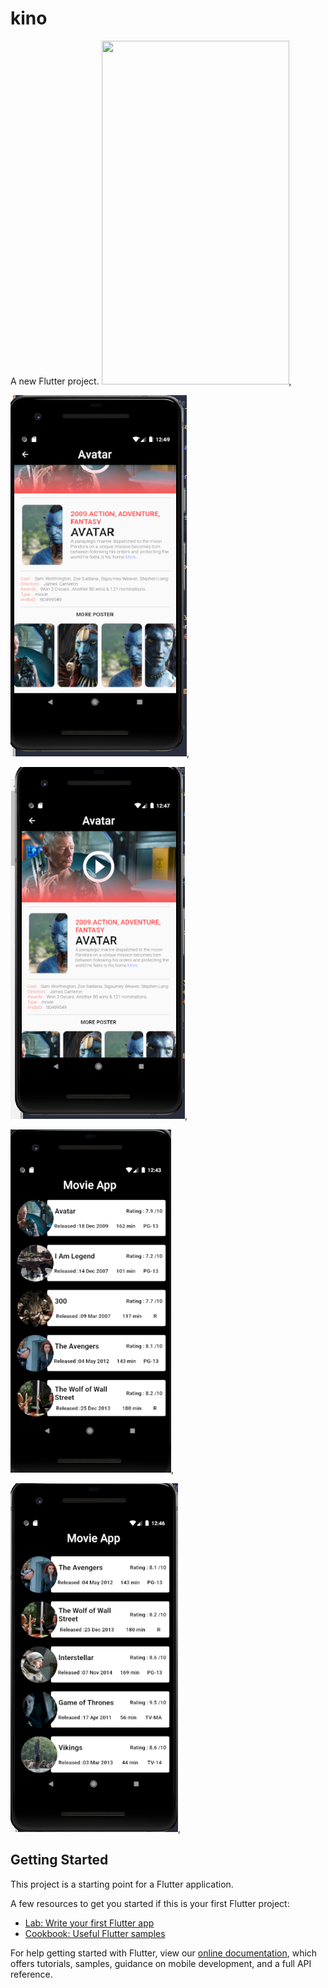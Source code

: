 # kino

A new Flutter project.
<img src="https://github.com/vipuluthaiah/MovieApp/blob/master/assets/untitled.gif" width="300" height="550">,

![ScreenShot](https://github.com/vipuluthaiah/MovieApp/blob/master/assets/AXAX.png),

![ScreenShot](https://github.com/vipuluthaiah/MovieApp/blob/master/assets/AZa.png),

![ScreenShot](https://github.com/vipuluthaiah/MovieApp/blob/master/assets/Untitled.png),

![ScreenShot](https://github.com/vipuluthaiah/MovieApp/blob/master/assets/zaz.png),



## Getting Started

This project is a starting point for a Flutter application.

A few resources to get you started if this is your first Flutter project:

- [Lab: Write your first Flutter app](https://flutter.dev/docs/get-started/codelab)
- [Cookbook: Useful Flutter samples](https://flutter.dev/docs/cookbook)

For help getting started with Flutter, view our
[online documentation](https://flutter.dev/docs), which offers tutorials,
samples, guidance on mobile development, and a full API reference.
